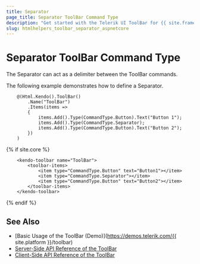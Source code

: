 ```yaml
---
title: Separator
page_title: Separator ToolBar Command Type
description: "Get started with the Telerik UI ToolBar for {{ site.framework }} and learn how to configure and use the Separator command type."
slug: htmlhelpers_toolbar_separator_aspnetcore
---
```


# Separator ToolBar Command Type

The Separator can act as a delimiter between the ToolBar commands.

The following example demonstrates how to define a Separator.

```HtmlHelper
    @(Html.Kendo().ToolBar()
        .Name("ToolBar")
        .Items(items =>
        {
            items.Add().Type(CommandType.Button).Text("Button 1");
            items.Add().Type(CommandType.Separator);
            items.Add().Type(CommandType.Button).Text("Button 2");
        })
    )
```
{% if site.core %}
```TagHelper
    <kendo-toolbar name="ToolBar">
        <toolbar-items>
            <item type="CommandType.Button" text="Button1"></item>
            <item type="CommandType.Separator"></item>
            <item type="CommandType.Button" text="Button2"></item>
        </toolbar-items>
    </kendo-toolbar>
```
{% endif %}

## See Also

* [Basic Usage of the ToolBar (Demo)](https://demos.telerik.com/{{ site.platform }}/toolbar)
* [Server-Side API Reference of the ToolBar](/api/toolbar)
* [Client-Side API Reference of the ToolBar](https://docs.telerik.com/kendo-ui/api/javascript/ui/toolbar)
